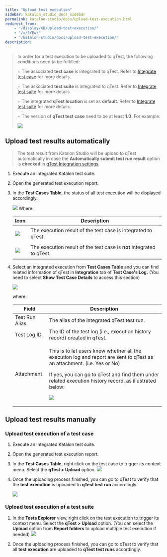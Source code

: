 ```yaml
---
title: "Upload test execution"
sidebar: katalon_studio_docs_sidebar
permalink: katalon-studio/docs/upload-test-execution.html
redirect_from:
    - "/display/KD/Upload+test+execution/"
    - "/x/5YEw/"
    - "/katalon-studio/docs/upload-test-execution/"
description:
---
```

> In order for a test execution to be uploaded to qTest, the following conditions need to be fulfilled:
>
> \+ The associated **test case** is integrated to qTest. Refer to [Integrate test case](/display/KD/Integrate+test+case) for more details.
>
> \+ The associated **test suite** is integrated to qTest. Refer to [Integrate test suite](/display/KD/Integrate+test+suite) for more details.
>
> \+ The integrated **qTest location** is set as **default**. Refer to [Integrate test suite](/display/KD/Integrate+test+suite) for more details.
>
> \+ The version of **qTest test case** need to be at least **1.0**. For example:
>
> ![](../../images/katalon-studio/docs/upload-test-execution/image2017-8-7-163A153A25.png)

Upload test results automatically
---------------------------------

> The test result from Katalon Studio will be upload to qTest automatically in case the **Automatically submit test run result** option is **checked** in [qTest Integration settings](/display/KD/qTest+Integration).

1.  Execute an integrated Katalon test suite.
2.  Open the generated test execution report.
3.  In the **Test Cases Table**, the status of all test execution will be displayed accordingly.


    ![](../../images/katalon-studio/docs/upload-test-execution/image2017-8-7-153A423A26.png)
    Where:

    <table><thead><tr><th>Icon</th><th>Description</th></tr></thead><tbody><tr><td><p><img src="../../images/katalon-studio/docs/upload-test-execution/image2017-2-28-163A323A19.png"></p></td><td>The execution result of the test case is integrated to qTest.</td></tr><tr><td><p><img src="../../images/katalon-studio/docs/upload-test-execution/image2017-2-28-163A293A39.png"></p></td><td>The execution result of the test case is <strong>not</strong> integrated to qTest.</td></tr></tbody></table>

4.  Select an integrated execution from **Test Cases Table** and you can find related information of qTest in **Integration** tab of **Test Case's Log.** (You need to select **Show Test Case Details** to access this section)

    ![](../../images/katalon-studio/docs/upload-test-execution/image2017-8-7-153A453A53.png)


    where:

    <table><thead><tr><th>Field</th><th>Description</th></tr></thead><tbody><tr><td>Test Run Alias</td><td>The alias of the integrated qTest test run.</td></tr><tr><td>Test Log ID</td><td>The ID of the test log (i.e., execution history record) created in qTest.</td></tr><tr><td>Attachment</td><td><p>This is to let users know whether all the execution log and report are sent to qTest as an attachment. (i.e. Yes or No)</p><p>If yes, you can go to qTest and find them under related execution history record, as illustrated below:</p><p><img src="../../images/katalon-studio/docs/upload-test-execution/image2017-8-7-153A503A43.png"></p></td></tr></tbody></table>


Upload test results manually
----------------------------

### Upload test execution of a test case

1.  Execute an integrated Katalon test suite.
2.  Open the generated test execution report.
3.  In the **Test Cases Table**, right click on the test case to trigger its context menu. Select the **qTest > Upload** option.
    ![](../../images/katalon-studio/docs/upload-test-execution/image2017-8-7-163A33A27.png)


4.  Once the uploading process finished, you can go to qTest to verify that the **test execution** is uploaded to **qTest test run** accordingly.

    ![](../../images/katalon-studio/docs/upload-test-execution/image2017-8-7-163A103A23.png)

### Upload test execution of a test suite

1.  In the **Tests Explorer** view, right click on the test execution to trigger its context menu. Select the **qTest > Upload** option. (You can select the **Upload** option from **Report folders** to upload multiple test execution if needed)
    ![](../../images/katalon-studio/docs/upload-test-execution/image2017-8-7-163A113A37.png)


2.  Once the uploading process finished, you can go to qTest to verify that all **test execution** are uploaded to **qTest test runs** accordingly.